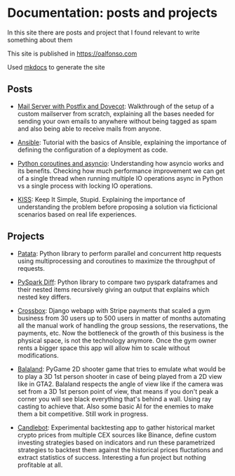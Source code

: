# Documentation: posts and projects

In this site there are posts and project that I found relevant to write something about them

This site is published in https://oalfonso.com

Used [mkdocs](http://www.mkdocs.org/) to generate the site


## Posts
* [Mail Server with Postfix and Dovecot](https://oalfonso.com/posts/mailserver):
Walkthrough of the setup of a custom mailserver from scratch, explaining all the bases needed for sending your own emails to anywhere without being tagged as spam and also being able to receive mails from anyone.

* [Ansible](https://oalfonso.com/posts/ansible):
Tutorial with the basics of Ansible, explaining the importance of defining the configuration of a deployment as code.

* [Python coroutines and asyncio](https://oalfonso.com/posts/python_async):
Understanding how asyncio works and its benefits. Checking how much performance improvement we can get of a single thread when running multiple IO operations async in Python vs a single process with locking IO operations.

* [KISS](https://oalfonso.com/posts/kiss):
Keep It Simple, Stupid. Explaining the importance of understanding the problem before proposing a solution via ficticional scenarios based on real life experiences.


## Projects

* [Patata](patata.md):
Python library to perform parallel and concurrent http requests using multiprocessing and coroutines to maximize the throughput of requests.

* [PySpark Diff](pyspark_diff.md):
Python library to compare two pyspark dataframes and their nested items recursively giving an output that explains which nested key differs.

* [Crossbox](https://oalfonso.com/projects/crossbox):
Django webapp with Stripe payments that scaled a gym business from 30 users
up to 500 users in matter of months automating all the manual work of handling
the group sessions, the reservations, the payments, etc. Now the bottleneck of the growth of this business is the physical space, is not the technology anymore. Once the gym owner rents a bigger space this app will allow him to scale without modifications.

* [Balaland](https://oalfonso.com/projects/balaland):
PyGame 2D shooter game that tries to emulate what would be to play a 3D 1st person shooter in case of being played from a 2D view like in GTA2. Balaland respects the angle of view like if the camera was set from a 3D 1st person point of view, that means if you don't peak a corner you will see black everything that's behind a wall. Using ray casting to achieve that. Also some basic AI for the enemies to make them a bit competitive.
Still work in progress.

* [Candlebot](https://oalfonso.com/projects/candlebot):
Experimental backtesting app to gather historical market crypto prices from multiple CEX sources like Binance, define custom investing strategies based on indicators and run these parametrized strategies to backtest them against the historical prices fluctations and extract statistics of success. Interesting a fun project but nothing profitable at all.